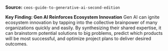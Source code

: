 **Source:** `ceos-guide-to-generative-ai-second-edition`

**Key Finding: Gen AI Reinforces Ecosystem Innovation**
Gen AI can ignite ecosystem innovation by tapping into the collective brainpower of many organizations quickly and easily. By synthesizing their shared expertise, it can brainstorm potential solutions to big problems, predict which products will be most successful, and optimize project plans to deliver desired outcomes.
